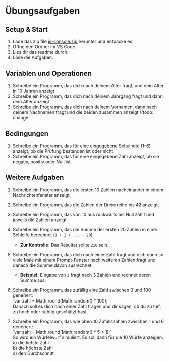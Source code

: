 # Übungsaufgaben

## Setup & Start

1. Lade das zip file  [js-console.zip](https://github.com/bbz-biel-informatik/288-programmiertechniken-webfrontend/raw/refs/heads/master/02%20-%20console/js-console.zip) herunter und entpacke es.
2. Öffne den Ordner im VS Code
3. Lies dir das readme durch.
4. Löse die Aufgaben.

## Variablen und Operationen
1. Schreibe ein Programm, das dich nach deinem Alter fragt, und dein Alter in 10 Jahren anzeigt​
2. Schreibe ein Programm, das dich nach deinem Jahrgang fragt und dann dein Alter anzeigt​
3. Schreibe ein Programm, das dich nach deinem Vornamen, dann nach deinem Nachnamen fragt und die beiden zusammen anzeigt​ //todo: change


## Bedingungen

1. Schreibe ein Programm, das für eine eingegebene Schulnote (1–6) anzeigt, ob die Prüfung bestanden ist oder nicht.   
2. Schreibe ein Programm, das für eine eingegebene Zahl anzeigt, ob sie negativ, positiv oder Null ist.  

## Weitere Aufgaben

1. Schreibe ein Programm, das die ersten 10 Zahlen nacheinander in einem Nachrichtenfenster anzeigt.  
2. Schreibe ein Programm, das die Zahlen der Dreierreihe bis 42 anzeigt.  
3. Schreibe ein Programm, das von 10 aus rückwärts bis Null zählt und jeweils die Zahlen anzeigt.  
4. Schreibe ein Programm, das die Summe der ersten 20 Zahlen in einer Schleife berechnet (`1 + 2 + ... + 20`).  
   - **Zur Kontrolle:** Das Resultat sollte `210` sein.  
5. Schreibe ein Programm, das dich nach einer Zahl fragt und dich dann so viele Male mit einem Prompt-Fenster nach weiteren Zahlen fragt und danach die Summe davon ausrechnet.  
   - **Beispiel:** Eingabe von `3` fragt nach 3 Zahlen und rechnet deren Summe aus.  

6. Schreibe ein Programm, das zufällig eine Zahl zwischen 0 und 100 generiert:  
   \`var zahl = Math.round(Math.random() * 100);\`  
   Danach soll es dich nach einer Zahl fragen und dir sagen, ob du zu tief, zu hoch oder richtig geschätzt hast.  

7. Schreibe ein Programm, das wie oben 10 Zufallszahlen zwischen 1 und 6 generiert:  
   \`var zahl = Math.round(Math.random() * 5 + 1);\`  
   So wird ein Würfelwurf simuliert. Es soll dann für die 10 Würfe anzeigen:  
   a) die tiefste Zahl  
   b) die höchste Zahl  
   c) den Durchschnitt  
